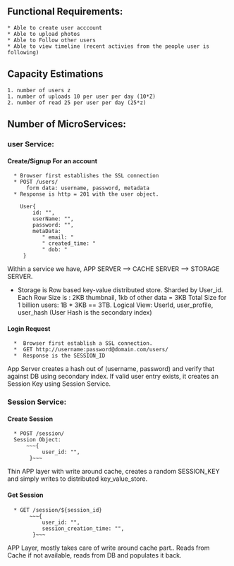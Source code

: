 ## Functional Requirements:
    * Able to create user acccount
    * Able to upload photos
    * Able to Follow other users
    * Able to view timeline (recent activies from the people user is following) 
## Capacity Estimations
    1. number of users z
    1. number of uploads 10 per user per day (10*Z)
    2. number of read 25 per user per day (25*z) 

## Number of MicroServices:
### user Service:
   #### Create/Signup For an account
      * Browser first establishes the SSL connection 
      * POST /users/
          form data: username, password, metadata
      * Response is http = 201 with the user object. 
   ~~~
       User{
           id: "",
           userName: "", 
           password: "", 
           metaData: 
              " email: " 
              " created_time: " 
              " dob: "
        }
   ~~~   
   Within a service we have, APP SERVER --> CACHE SERVER --> STORAGE SERVER. 
  * Storage is Row based key-value distributed store. Sharded by User_id. 
       Each Row Size is : 2KB thumbnail, 1kb of other data = 3KB 
       Total Size for 1 billion users: 1B * 3KB == 3TB. 
       Logical View: UserId, user_profile, user_hash (User Hash is the secondary index) 
   #### Login Request
      *  Browser first establish a SSL connection. 
      *  GET http://username:password@domain.com/users/
      *  Response is the SESSION_ID
   App Server creates a hash out of (username, password) and verify that against DB using secondary index. 
   If valid user entry exists, it creates an Session Key using Session Service. 
   
### Session Service:
   #### Create Session
      * POST /session/
      Session Object:
          ~~~{
               user_id: "",
           }~~~
   Thin APP layer with write around cache, creates a random SESSION_KEY and simply writes to distributed key_value_store. 
   #### Get Session
      * GET /session/${session_id}
           ~~~{
               user_id: "",
               session_creation_time: "",
            }~~~
   APP Layer, mostly takes care of write around cache part.. Reads from Cache if not available, reads from DB and populates it back. 

